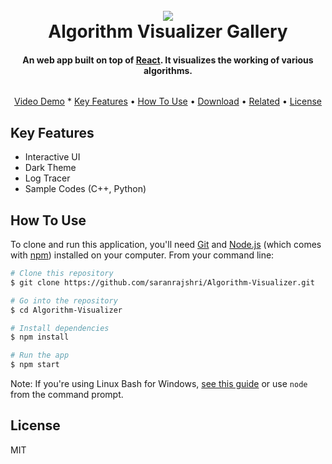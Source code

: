 <h1 align="center">
  <br>
  <img src="https://www.ie.edu/exponential-learning/blog/wp-content/uploads/2018/11/ml-icon-141x146.png"/>
  <br>
  Algorithm Visualizer Gallery
  <br>
</h1>

<h4 align="center">An web app built on top of <a href="http://reactjs.org" target="_blank">React</a>. It visualizes the working of various algorithms.</h4>

<div align="center">
<img src="" />
</div>

<p align="center">
  <a href="https://www.youtube.com/watch?v=P5VyAV4FIMA">Video Demo</a> *
  <a href="#key-features">Key Features</a> •
  <a href="#how-to-use">How To Use</a> •
  <a href="#download">Download</a> •
  <a href="#related">Related</a> •
  <a href="#license">License</a>
</p>



## Key Features

* Interactive UI
* Dark Theme
* Log Tracer
* Sample Codes (C++, Python)

## How To Use

To clone and run this application, you'll need [Git](https://git-scm.com) and [Node.js](https://nodejs.org/en/download/) (which comes with [npm](http://npmjs.com)) installed on your computer. From your command line:

```bash
# Clone this repository
$ git clone https://github.com/saranrajshri/Algorithm-Visualizer.git

# Go into the repository
$ cd Algorithm-Visualizer

# Install dependencies
$ npm install

# Run the app
$ npm start
```

Note: If you're using Linux Bash for Windows, [see this guide](https://www.howtogeek.com/261575/how-to-run-graphical-linux-desktop-applications-from-windows-10s-bash-shell/) or use `node` from the command prompt.


## License

MIT
